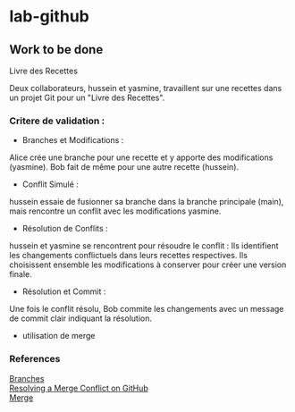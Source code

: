 # lab-github <br>
## Work to be done 
Livre des Recettes

Deux collaborateurs, hussein et yasmine, travaillent sur une recettes dans un projet Git pour un "Livre des Recettes".
### Critere de validation  :
- Branches et Modifications :

Alice crée une branche pour une recette et y apporte des modifications (yasmine).
Bob fait de même pour une autre recette (hussein).

- Conflit Simulé :

hussein essaie de fusionner sa branche dans la branche principale (main), mais rencontre un conflit avec les modifications yasmine.
- Résolution de Conflits :

hussein et yasmine se rencontrent pour résoudre le conflit :
Ils identifient les changements conflictuels dans leurs recettes respectives.
Ils choisissent ensemble les modifications à conserver pour créer une version finale.
- Résolution et Commit :

Une fois le conflit résolu, Bob commite les changements avec un message de commit clair indiquant la résolution.

- utilisation de merge 

### References 
[Branches](https://docs.github.com/fr/pull-requests/collaborating-with-pull-requests/proposing-changes-to-your-work-with-pull-requests/about-branches) </br>
[Resolving a Merge Conflict on GitHub](https://docs.github.com/en/pull-requests/collaborating-with-pull-requests/addressing-merge-conflicts/resolving-a-merge-conflict-using-the-command-line) </br>
[Merge](https://git-scm.com/docs/git-merge#_how_conflicts_are_presented)
